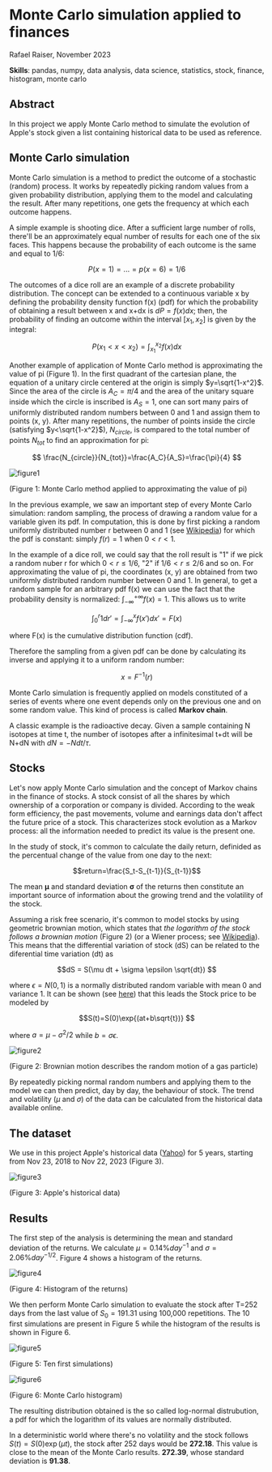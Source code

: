 # Monte Carlo simulation applied to finances

Rafael Raiser, November 2023

**Skills**: pandas, numpy, data analysis, data science, statistics, stock, finance, histogram, monte carlo

## Abstract

In this project we apply Monte Carlo method to simulate the evolution of Apple's stock given a list containing historical data to be used as reference.

## Monte Carlo simulation

Monte Carlo simulation is a method to predict the outcome of a stochastic (random) process. It works by repeatedly picking random values from a given probability distribution, applying them to the model and calculating the result. After many repetitions, one gets the frequency at which each outcome happens.

A simple example is shooting dice. After a sufficient large number of rolls, there'll be an approximately equal number of results for each one of the six faces. This happens because the probability of each outcome is the same and equal to 1/6:

$$P(x=1)=...=p(x=6)=1/6 $$

The outcomes of a dice roll are an example of a discrete probability distribution. The concept can be extended to a continuous variable x by defining the probability density function f(x) (pdf) for which the probability of obtaining a result between x and x+dx is $dP=f(x)dx$; then, the probability of finding an outcome within the interval $[x_1 , x_2]$ is given by the integral:

$$P({x_1} < x < {x_2})=\int_{x_1}^{x_2} f(x) dx $$

Another example of application of Monte Carlo method is approximating the value of pi (Figure 1). In the first quadrant of the cartesian plane, the equation of a unitary circle centered at the origin is simply $y=\sqrt{1-x^2}$. Since the area of the circle is $A_C = \pi/4$ and the area of the unitary square inside which the circle is inscribed is $A_S = 1$, one can sort many pairs of uniformly distributed random numbers between 0 and 1 and assign them to points (x, y). After many repetitions, the number of points inside the circle (satisfying $y<\sqrt{1-x^2}$), $N_{circle}$, is compared to the total number of points $N_{tot}$ to find an approximation for pi:

$$ \frac{N_{circle}}{N_{tot}}=\frac{A_C}{A_S}=\frac{\pi}{4} $$

![figure1](https://felixdmr.com/post-assets/2020-09-20-pi-from-monte-carlo/monte-carlo-pi.gif)

(Figure 1: Monte Carlo method applied to approximating the value of pi)

In the previous example, we saw an important step of every Monte Carlo simulation: random sampling, the process of drawing a random value for a variable given its pdf. In computation, this is done by first picking a random uniformly distributed number r between 0 and 1 (see [Wikipedia](https://en.wikipedia.org/wiki/Pseudorandom_number_generator)) for which the pdf is constant: simply $f(r)=1$ when $0 < r < 1$.

In the example of a dice roll, we could say that the roll result is "1" if we pick a random nuber r for which $0 < r \leq 1/6$, "2" if $1/6 < r \leq 2/6$ and so on. For approximating the value of pi, the coordinates (x, y) are obtained from two uniformly distributed random number between 0 and 1. In general, to get a random sample for an arbitrary pdf f(x) we can use the fact that the probability density is normalized: $\int_{-\infty}^{+\infty} f(x) = 1$. This allows us to write

$$ \int_{0}^r 1 dr' = \int_{-\infty}^x f(x')dx'=F(x) $$

where F(x) is the cumulative distribution function (cdf).

Therefore the sampling from a given pdf can be done by calculating its inverse and applying it to a uniform random number:

$$ x=F^{-1}(r) $$

Monte Carlo simulation is frequently applied on models constituted of a series of events where one event depends only on the previous one and on some random value. This kind of process is called **Markov chain**. 

A classic example is the radioactive decay. Given a sample containing N isotopes at time t, the number of isotopes after a infinitesimal  t+dt will be N+dN with $dN=-Ndt/\tau$.

## Stocks

Let's now apply Monte Carlo simulation and the concept of Markov chains in the finance of stocks. A stock consist of all the shares by which ownership of a corporation or company is divided. According to the weak form efficiency, the past movements, volume and earnings data don't affect the future price of a stock. This characterizes stock evolution as a Markov process: all the information needed to predict its value is the present one.

In the study of stock, it's common to calculate the daily return, definided as the percentual change of the value from one day to the next:

$$return=\frac{S_t-S_{t-1}}{S_{t-1}}$$

The mean $\boldsymbol{\mu}$ and standard deviation $\boldsymbol{\sigma}$ of the returns then constitute an important source of information about the growing trend and the volatility of the stock.

Assuming a risk free scenario, it's common to model stocks by using geometric brownian motion, which states that *the logarithm of the stock follows a brownian motion* (Figure 2) (or a Wiener process; see [Wikipedia](https://en.wikipedia.org/wiki/Wiener_process)). This means that the differential variation of stock (dS) can be related to the diferential time variation (dt) as

$$dS = S(\mu dt + \sigma \epsilon \sqrt{dt}) $$

where $\epsilon=N(0,1)$ is a normally distributed random variable with mean 0 and variance 1. It can be shown (see [here](https://medium.com/@polanitzer/forward-looking-monte-carlo-simulation-predict-the-future-value-of-equity-using-the-lognormal-f54320f9c230)) that this leads the Stock price to be modeled by

$$S(t)=S(0)\exp{(at+b\sqrt{t})} $$

where $a=\mu-\sigma^2/2$ while $b=\sigma \epsilon$.

![figure2](https://hkilter.com/images/9/99/Brownian-motion.gif)

(Figure 2: Brownian motion describes the random motion of a gas particle)

By repeatedly picking normal random numbers and applying them to the model we can then predict, day by day, the behaviour of stock. The trend and volatility ($\mu$ and $\sigma$) of the data can be calculated from the historical data available online.

## The dataset

We use in this project Apple's historical data ([Yahoo](https://finance.yahoo.com/quote/AAPL/)) for 5 years, starting from Nov 23, 2018 to Nov 22, 2023 (Figure 3).

![figure3](https://github.com/rafael-raiser/portfolio_montecarlo/blob/main/AAPL_stock.png)

(Figure 3: Apple's historical data)

## Results

The first step of the analysis is determining the mean and standard deviation of the returns. We calculate $\mu=0.14\% day^{-1}$ and $\sigma=2.06\% day^{-1/2}$. Figure 4 shows a histogram of the returns.

![figure4](https://github.com/rafael-raiser/portfolio_montecarlo/blob/main/returns_hist.png)

(Figure 4: Histogram of the returns)

We then perform Monte Carlo simulation to evaluate the stock after T=252 days from the last value of $S_0=191.31$ using 100,000 repetitions. The 10 first simulations are present in Figure 5 while the histogram of the results is shown in Figure 6.

![figure5](https://github.com/rafael-raiser/portfolio_montecarlo/blob/main/10paths.png)

(Figure 5: Ten first simulations)

![figure6](https://github.com/rafael-raiser/portfolio_montecarlo/blob/main/results_hist.png)

(Figure 6: Monte Carlo histogram)

The resulting distribution obtained is the so called log-normal distrubution, a pdf for which the logarithm of its values are normally distributed.

In a deterministic world where there's no volatility and the stock follows $S(t)=S(0)\exp{(\mu t)}$, the stock after 252 days would be **272.18**. This value is close to the mean of the Monte Carlo results. **272.39**, whose standard deviation is **91.38**.


